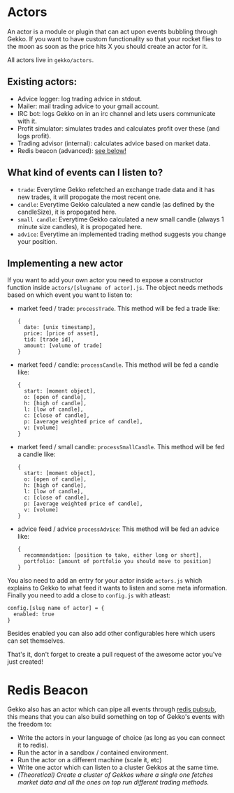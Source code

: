 # Actors

An actor is a module or plugin that can act upon events bubbling 
through Gekko. If you want to have custom functionality so that your rocket
flies to the moon as soon as the price hits X you should create an actor for it.

All actors live in `gekko/actors`.

## Existing actors:

- Advice logger: log trading advice in stdout.
- Mailer: mail trading advice to your gmail account.
- IRC bot: logs Gekko on in an irc channel and lets users communicate with it.
- Profit simulator: simulates trades and calculates profit over these (and logs profit).
- Trading advisor (internal): calculates advice based on market data.
- Redis beacon (advanced): [see below!](#redis-beacon)

## What kind of events can I listen to?

- `trade`: Everytime Gekko refetched an exchange trade data and it has new trades, it will
  propogate the most recent one.
- `candle`: Everytime Gekko calculated a new candle (as defined by the candleSize),
  it is propogated here.
- `small candle`: Everytime Gekko calculated a new small candle (always 1 minute size 
  candles), it is propogated here.
- `advice`: Everytime an implemented trading method suggests you change your position.

## Implementing a new actor

If you want to add your own actor you need to expose a constructor function inside
`actors/[slugname of actor].js`. The object needs methods based on which event you want
to listen to:

- market feed / trade: `processTrade`.
  This method will be fed a trade like:

      {
        date: [unix timestamp],
        price: [price of asset],
        tid: [trade id],
        amount: [volume of trade]
      }

- market feed / candle: `processCandle`.
  This method will be fed a candle like:

      {
        start: [moment object],
        o: [open of candle],
        h: [high of candle],
        l: [low of candle],
        c: [close of candle],
        p: [average weighted price of candle],
        v: [volume]
      }

- market feed / small candle: `processSmallCandle`.
  This method will be fed a candle like:

      {
        start: [moment object],
        o: [open of candle],
        h: [high of candle],
        l: [low of candle],
        c: [close of candle],
        p: [average weighted price of candle],
        v: [volume]
      }

- advice feed / advice `processAdvice`:
  This method will be fed an advice like:

      {
        recommandation: [position to take, either long or short],
        portfolio: [amount of portfolio you should move to position]
      }

You also need to add an entry for your actor inside `actors.js` which explains to Gekko
to what feed it wants to listen and some meta information. Finally you need to add a close
to `config.js` with atleast:

    config.[slug name of actor] = {
      enabled: true
    }

Besides enabled you can also add other configurables here which users can set themselves. 

That's it, don't forget to create a pull request of the awesome actor you've just created!

# Redis Beacon

Gekko also has an actor which can pipe all events through [redis pubsub](http://redis.io/topics/pubsub), this means that you can also build something on top of Gekko's events with the freedom to:

- Write the actors in your language of choice (as long as you can connect it to redis).
- Run the actor in a sandbox / contained environment.
- Run the actor on a different machine (scale it, etc)
- Write one actor which can listen to a cluster Gekkos at the same time.
- *(Theoretical) Create a cluster of Gekkos where a single one fetches market data and all the ones on top run different trading methods.*

